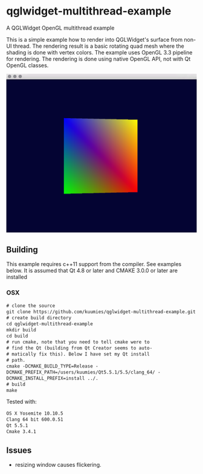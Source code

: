 # qglwidget-multithread-example
A QGLWidget OpenGL multithread example

This is a simple example how to render into QGLWidget's surface from non-UI thread. The rendering result is a basic rotating quad mesh where the shading is done with vertex colors. The example uses OpenGL 3.3 pipeline for rendering. The rendering is done using native OpenGL API, not with Qt OpenGL classes.

![Example](screenshot.png?raw=true "Example")

## Building

This example requires c++11 support from the compiler. See examples below. It is assumed that Qt 4.8 or later and CMAKE 3.0.0 or later are installed

### OSX

```
# clone the source
git clone https://github.com/kuumies/qglwidget-multithread-example.git
# create build directory
cd qglwidget-multithread-example
mkdir build
cd build
# run cmake, note that you need to tell cmake were to 
# find the Qt (building from Qt Creator seems to auto-
# matically fix this). Below I have set my Qt install 
# path.
cmake -DCMAKE_BUILD_TYPE=Release -DCMAKE_PREFIX_PATH=/users/kuumies/Qt5.5.1/5.5/clang_64/ -DCMAKE_INSTALL_PREFIX=install ../.
# build
make
```
Tested with:

```
OS X Yosemite 10.10.5
Clang 64 bit 600.0.51
Qt 5.5.1
Cmake 3.4.1
```

## Issues
- resizing window causes flickering.

